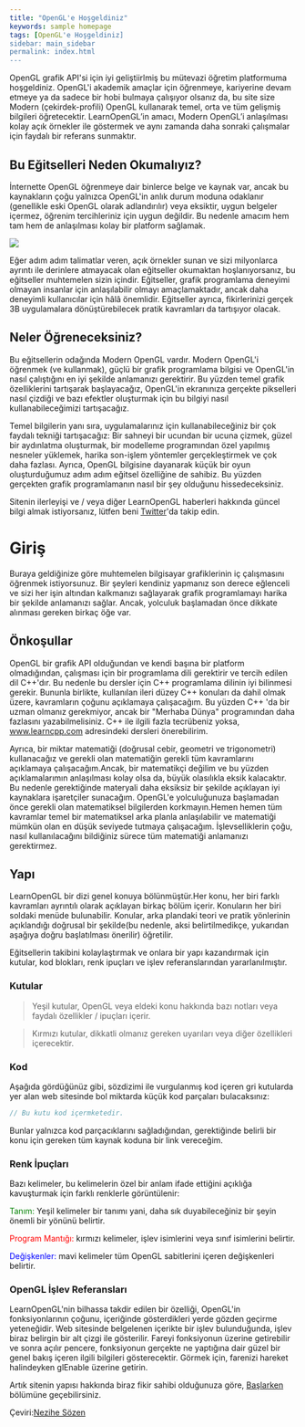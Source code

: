 ```yaml
---
title: "OpenGL'e Hoşgeldiniz"
keywords: sample homepage
tags: [OpenGL'e Hoşgeldiniz]
sidebar: main_sidebar
permalink: index.html
---
```

OpenGL grafik API'si için iyi geliştiirlmiş bu mütevazi öğretim platformuma hoşgeldiniz. OpenGL'i akademik amaçlar için öğrenmeye, kariyerine devam etmeye ya da sadece bir hobi bulmaya çalışıyor olsanız da, bu site size Modern (çekirdek-profili) OpenGL kullanarak temel, orta ve tüm gelişmiş bilgileri öğretecektir. LearnOpenGL’in amacı, Modern OpenGL’i anlaşılması kolay  açık örnekler ile göstermek ve aynı zamanda daha sonraki çalışmalar için faydalı bir referans sunmaktır.

## Bu Eğitselleri Neden Okumalıyız?

İnternette OpenGL öğrenmeye dair binlerce belge ve kaynak var, ancak bu kaynakların çoğu yalnızca OpenGL'in anlık durum moduna odaklanır (genellikle eski OpenGL olarak adlandırılır) veya eksiktir, uygun belgeler içermez, öğrenim tercihleriniz için uygun değildir. Bu nedenle amacım hem tam hem de anlaşılması kolay bir platform sağlamak.

<img src="https://learnopengl.com/img/index_image2.png">

Eğer adım adım talimatlar veren, açık örnekler sunan ve sizi milyonlarca ayrıntı ile derinlere atmayacak olan eğitseller okumaktan hoşlanıyorsanız, bu eğitseller muhtemelen sizin içindir. Eğitseller, grafik programlama deneyimi olmayan insanlar için anlaşılabilir olmayı amaçlamaktadır, ancak daha deneyimli kullanıcılar için hâlâ önemlidir. Eğitseller ayrıca, fikirlerinizi gerçek 3B uygulamalara dönüştürebilecek pratik kavramları da tartışıyor olacak.


## Neler Öğreneceksiniz?

Bu eğitsellerin odağında Modern OpenGL vardır. Modern OpenGL'i öğrenmek (ve kullanmak), güçlü bir grafik programlama bilgisi ve OpenGL'in nasıl çalıştığını en iyi şekilde anlamanızı gerektirir. Bu yüzden temel grafik özelliklerini tartışarak başlayacağız, OpenGL'in ekranınıza gerçekte pikselleri nasıl çizdiği ve bazı efektler oluşturmak için bu bilgiyi nasıl kullanabileceğimizi tartışacağız.

Temel bilgilerin yanı sıra, uygulamalarınız için kullanabileceğiniz bir çok faydalı tekniği tartışacağız: Bir sahneyi bir ucundan bir ucuna çizmek, güzel bir aydınlatma oluşturmak, bir modelleme programından özel yapılmış nesneler yüklemek, harika son-işlem yöntemler gerçekleştirmek ve çok daha fazlası. Ayrıca, OpenGL bilgisine dayanarak küçük bir oyun oluşturduğumuz adım adım eğitsel özelliğine de sahibiz. Bu yüzden gerçekten grafik programlamanın nasıl bir şey olduğunu hissedeceksiniz.

Sitenin ilerleyişi ve / veya diğer LearnOpenGL haberleri hakkında güncel bilgi almak istiyorsanız, lütfen beni [Twitter](https://twitter.com/JoeyDeVriez)'da takip edin.


# Giriş

Buraya geldiğinize göre muhtemelen bilgisayar grafiklerinin iç çalışmasını öğrenmek istiyorsunuz. Bir şeyleri kendiniz yapmanız son derece eğlenceli ve sizi her işin altından kalkmanızı sağlayarak grafik programlamayı harika bir şekilde anlamanızı sağlar. Ancak, yolculuk başlamadan önce dikkate alınması gereken birkaç öğe var.

## Önkoşullar

OpenGL bir grafik API olduğundan ve kendi başına bir platform olmadığından, çalışması için bir programlama dili gerektirir ve tercih edilen dil C++'dır. Bu nedenle bu dersler için C++ programlama dilinin iyi bilinmesi gerekir. Bununla birlikte, kullanılan ileri düzey C++ konuları da dahil olmak üzere, kavramların çoğunu açıklamaya çalışacağım. Bu yüzden C++ 'da bir uzman olmanız gerekmiyor, ancak bir "Merhaba Dünya" programından daha fazlasını yazabilmelisiniz. C++ ile ilgili fazla tecrübeniz yoksa,  www.learncpp.com adresindeki dersleri önerebilirim.

Ayrıca, bir miktar matematiği (doğrusal cebir, geometri ve trigonometri) kullanacağız ve gerekli olan matematiğin gerekli tüm kavramlarını açıklamaya çalışacağım.Ancak, bir matematikçi değilim ve bu yüzden açıklamalarımın anlaşılması kolay olsa da, büyük olasılıkla eksik kalacaktır. Bu nedenle gerektiğinde materyali daha eksiksiz bir şekilde açıklayan iyi kaynaklara işaretçiler sunacağım. OpenGL'e yolculuğunuza başlamadan önce gerekli olan matematiksel bilgilerden korkmayın.Hemen hemen tüm kavramlar temel bir matematiksel arka planla anlaşılabilir ve matematiği mümkün olan en düşük seviyede tutmaya çalışacağım. İşlevselliklerin çoğu, nasıl kullanılacağını bildiğiniz sürece tüm matematiği anlamanızı gerektirmez.

## Yapı

LearnOpenGL bir dizi genel konuya bölünmüştür.Her konu, her biri farklı kavramları ayrıntılı olarak açıklayan birkaç bölüm içerir. Konuların her biri soldaki menüde bulunabilir. Konular, arka plandaki teori ve pratik yönlerinin açıklandığı doğrusal bir şekilde(bu nedenle, aksi belirtilmedikçe, yukarıdan aşağıya doğru başlatılması önerilir) öğretilir.

Eğitsellerin takibini kolaylaştırmak ve onlara bir yapı kazandırmak için  kutular, kod blokları, renk ipuçları ve işlev referanslarından yararlanılmıştır.


### Kutular
>Yeşil kutular, OpenGL veya eldeki konu hakkında bazı notları veya faydalı özellikler / ipuçları içerir.

>Kırmızı kutular, dikkatli olmanız gereken uyarıları veya diğer özellikleri içerecektir.

### Kod

Aşağıda gördüğünüz gibi, sözdizimi ile vurgulanmış kod içeren gri kutularda yer alan web sitesinde bol miktarda küçük kod parçaları bulacaksınız:

```cpp
// Bu kutu kod içermketedir.   
```
Bunlar yalnızca kod parçacıklarını sağladığından, gerektiğinde belirli bir konu için gereken tüm kaynak koduna bir link vereceğim.

### Renk İpuçları

Bazı kelimeler, bu kelimelerin özel bir anlam ifade ettiğini açıklığa kavuşturmak için farklı renklerle görüntülenir:

<span style="color:green">Tanım: </span>  Yeşil kelimeler bir tanımı yani, daha sık duyabileceğiniz bir şeyin önemli bir yönünü belirtir.

<span style="color:red">Program Mantığı: </span> kırmızı kelimeler, işlev isimlerini veya sınıf isimlerini belirtir.

<span style="color:blue">Değişkenler: </span> mavi kelimeler tüm OpenGL sabitlerini içeren değişkenleri belirtir.

### OpenGL İşlev Referansları

LearnOpenGL'nin bilhassa takdir edilen bir özelliği, OpenGL'in fonksiyonlarının çoğunu, içeriğinde gösterdikleri yerde gözden geçirme yeteneğidir. Web sitesinde belgelenen içerikte bir işlev bulunduğunda, işlev biraz belirgin bir alt çizgi ile gösterilir. Fareyi fonksiyonun üzerine getirebilir ve sonra açılır pencere, fonksiyonun gerçekte ne yaptığına dair güzel bir genel bakış içeren ilgili bilgileri gösterecektir. Görmek için, farenizi hareket halindeyken  glEnable üzerine getirin.

Artık sitenin yapısı hakkında biraz fikir sahibi olduğunuza göre, [Başlarken](https://cg-translators.github.io/learnopengl-tr/getting_started/opengl.html) bölümüne geçebilirsiniz.

Çeviri:[Nezihe Sözen](https://github.com/NeziheSozen)



